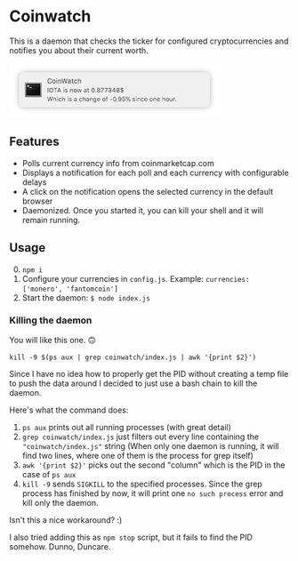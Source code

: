 # Coinwatch

This is a daemon that checks the ticker for configured cryptocurrencies and notifies you about their current worth.

![screenshot](screenshot.png)

## Features

- Polls current currency info from coinmarketcap.com
- Displays a notification for each poll and each currency with configurable delays
- A click on the notification opens the selected currency in the default browser
- Daemonized. Once you started it, you can kill your shell and it will remain running.

## Usage

0. `npm i`
1. Configure your currencies in `config.js`. Example: `currencies: ['monero', 'fantomcoin']`
2. Start the daemon: `$ node index.js`

### Killing the daemon

You will like this one. 🙃

```
kill -9 $(ps aux | grep coinwatch/index.js | awk '{print $2}')
```

Since I have no idea how to properly get the PID without creating a temp file to push the data around I decided to just use a bash chain to kill the daemon.

Here's what the command does:

1. `ps aux` prints out all running processes (with great detail)
2. `grep coinwatch/index.js` just filters out every line containing the `"coinwatch/index.js"` string (When only one daemon is running, it will find two lines, where one of them is the process for grep itself)
3. `awk '{print $2}'` picks out the second "column" which is the PID in the case of `ps aux`
4. `kill -9` sends `SIGKILL` to the specified processes. Since the grep process has finished by now, it will print one `no such process` error and kill only the daemon.

Isn't this a nice workaround? :)

I also tried adding this as `npm stop` script, but it fails to find the PID somehow. Dunno, Duncare.